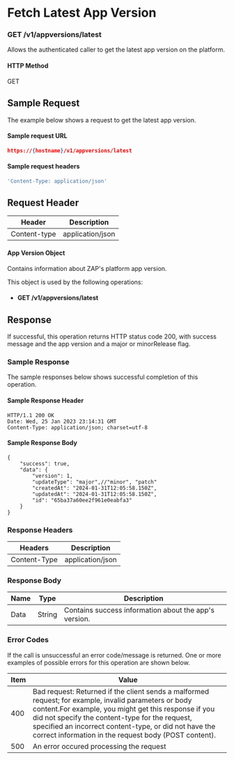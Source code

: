 # Fetch Latest App Version

### GET /v1/appversions/latest <a href="#top" id="top"></a>

Allows the authenticated caller to get the latest app version on the platform.

#### HTTP Method <a href="#top" id="top"></a>

GET

## Sample Request <a href="#samplerequest" id="samplerequest"></a>

The example below shows a request to get the latest app version.

#### **Sample request** URL <a href="#top" id="top"></a>

```json
https://{hostname}/v1/appversions/latest
```

#### **Sample request headers** <a href="#top" id="top"></a>

```javascript
'Content-Type: application/json'
```

## Request Header <a href="#samplerequest" id="samplerequest"></a>

| Header       | Description      |
| ------------ | ---------------- |
| Content-type | application/json |

#### App Version Object

Contains information about ZAP's platform app version.

This object is used by the following operations:

* #### GET /v1/appversions/latest

## Response <a href="#samplerequest" id="samplerequest"></a>

If successful, this operation returns HTTP status code 200, with success message and the app version and a major or minorRelease flag.

### Sample Response <a href="#samplerequest" id="samplerequest"></a>

The sample responses below shows successful completion of this operation.

#### **Sample** Response Header <a href="#top" id="top"></a>

```
HTTP/1.1 200 OK
Date: Wed, 25 Jan 2023 23:14:31 GMT
Content-Type: application/json; charset=utf-8
```

#### **Sample** Response Body <a href="#top" id="top"></a>

```
{
    "success": true,
    "data": {
        "version": 1,
        "updateType": "major",//"minor", "patch"
        "createdAt": "2024-01-31T12:05:58.150Z",
        "updatedAt": "2024-01-31T12:05:58.150Z",
        "id": "65ba37a60ee2f961e0eabfa3"
    }
}
```

### Response Headers <a href="#samplerequest" id="samplerequest"></a>

| Headers      | Description      |
| ------------ | ---------------- |
| Content-Type | application/json |

### Response Body <a href="#samplerequest" id="samplerequest"></a>

| Name | Type   | Description                                           |
| ---- | ------ | ----------------------------------------------------- |
| Data | String | Contains success information about the app's version. |

### Error Codes <a href="#samplerequest" id="samplerequest"></a>

If the call is unsuccessful an error code/message is returned. One or more examples of possible errors for this operation are shown below.

| Item | Value                                                                                                                                                                                                                                                                                                                             |
| ---- | --------------------------------------------------------------------------------------------------------------------------------------------------------------------------------------------------------------------------------------------------------------------------------------------------------------------------------- |
| 400  | Bad request: Returned if the client sends a malformed request; for example, invalid parameters or body content.For example, you might get this response if you did not specify the content-type for the request, specified an incorrect content-type, or did not have the correct information in the request body (POST content). |
| 500  | An error occured processing the request                                                                                                                                                                                                                                                                                           |

